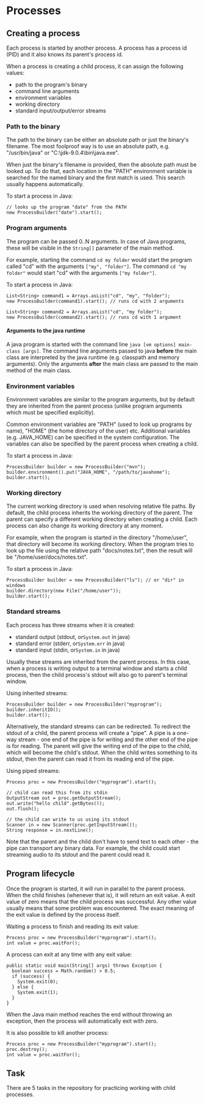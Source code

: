 # Processes

## Creating a process

Each process is started by another process.
A process has a process id (PID) and it also knows its parent's process id.

When a process is creating a child process, it can assign the following values:
* path to the program's binary
* command line arguments
* environment variables
* working directory
* standard input/output/error streams

### Path to the binary

The path to the binary can be either an absolute path or just the binary's filename.
The most foolproof way is to use an absolute path, e.g. "/usr/bin/java" or "C:\jdk-9.0.4\bin\java.exe".

When just the binary's filename is provided, then the absolute path must be looked up.
To do that, each location in the "PATH" environment variable is searched for the named binary and the first match is used.
This search usually happens automatically.

To start a process in Java:
```
// looks up the program "date" from the PATH
new ProcessBuilder("date").start();
```

### Program arguments

The program can be passed 0..N arguments.
In case of Java programs, these will be visible in the `String[]` parameter of the main method.

For example, starting the command `cd my folder` would start the program called "cd" with the arguments `["my", "folder"]`.
The command `cd "my folder"` would start "cd" with the arguments `["my folder"]`.

To start a process in Java:
```
List<String> command1 = Arrays.asList("cd", "my", "folder");
new ProcessBuilder(command1).start(); // runs cd with 2 arguments

List<String> command2 = Arrays.asList("cd", "my folder");
new ProcessBuilder(command2).start(); // runs cd with 1 argument
```

#### Arguments to the java runtime
A java program is started with the command line `java [vm options] main-class [args]`.
The command line arguments passed to java **before** the main class are interpreted by the java runtime (e.g. classpath and memory arguments).
Only the arguments **after** the main class are passed to the main method of the main class.

### Environment variables

Environment variables are similar to the program arguments, but by default they are inherited from the parent process (unlike program arguments which must be specified explicitly).

Common environment variables are "PATH" (used to look up programs by name), "HOME" (the home directory of the user) etc.
Additional variables (e.g. JAVA_HOME) can be specified in the system configuration.
The variables can also be specified by the parent process when creating a child.

To start a process in Java:
```
ProcessBuilder builder = new ProcessBuilder("mvn");
builder.environment().put("JAVA_HOME", "/path/to/javahome");
builder.start();
```

### Working directory

The current working directory is used when resolving relative file paths.
By default, the child process inherits the working directory of the parent.
The parent can specify a different working directory when creating a child.
Each process can also change its working directory at any moment.

For example, when the program is started in the directory "/home/user", that directory will become its working directory.
When the program tries to look up the file using the relative path "docs/notes.txt", then the result will be "/home/user/docs/notes.txt".

To start a process in Java:
```
ProcessBuilder builder = new ProcessBuilder("ls"); // or "dir" in windows
builder.directory(new File("/home/user"));
builder.start();
```

### Standard streams

Each process has three streams when it is created:
* standard output (stdout, or`System.out` in java)
* standard error (stderr, or`System.err` in java)
* standard input (stdin, or`System.in` in java)

Usually these streams are inherited from the parent process.
In this case, when a process is writing output to a terminal window and starts a child process, then the child process's stdout will also go to parent's terminal window.

Using inherited streams:
```
ProcessBuilder builder = new ProcessBuilder("myprogram");
builder.inheritIO();
builder.start();
```

Alternatively, the standard streams can can be redirected.
To redirect the stdout of a child, the parent process will create a "pipe".
A pipe is a one-way stream - one end of the pipe is for writing and the other end of the pipe is for reading.
The parent will give the writing end of the pipe to the child, which will become the child's stdout.
When the child writes something to its stdout, then the parent can read it from its reading end of the pipe.

Using piped streams:
```
Process proc = new ProcessBuilder("myprogram").start();

// child can read this from its stdin
OutputStream out = proc.getOutputStream();
out.write("hello child".getBytes());
out.flush();

// the child can write to us using its stdout
Scanner in = new Scanner(proc.getInputStream());
String response = in.nextLine();
```

Note that the parent and the child don't have to send text to each other - the pipe can transport any binary data.
For example, the child could start streaming audio to its stdout and the parent could read it.

## Program lifecycle

Once the program is started, it will run in parallel to the parent process.
When the child finishes (whenever that is), it will return an exit value.
A exit value of zero means that the child process was successful.
Any other value usually means that some problem was encountered.
The exact meaning of the exit value is defined by the process itself.

Waiting a process to finish and reading its exit value:
```
Process proc = new ProcessBuilder("myprogram").start();
int value = proc.waitFor();
```

A process can exit at any time with any exit value:
```
public static void main(String[] args) throws Exception {
  boolean success = Math.random() > 0.5;
  if (success) {
    System.exit(0);
  } else {
    System.exit(1);
  }
}
```

When the Java main method reaches the end without throwing an exception, then the process will automatically exit with zero.

It is also possible to kill another process:
```
Process proc = new ProcessBuilder("myprogram").start();
proc.destroy();
int value = proc.waitFor();
```

## Task

There are 5 tasks in the repository for practicing working with child processes.
